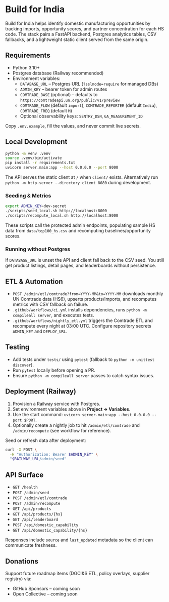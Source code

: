 # Build for India

Build for India helps identify domestic manufacturing opportunities by tracking imports, opportunity scores, and partner concentration for each HS code. The stack pairs a FastAPI backend, Postgres analytics tables, CSV fallbacks, and a lightweight static client served from the same origin.

## Requirements
- Python 3.10+
- Postgres database (Railway recommended)
- Environment variables:
  - `DATABASE_URL` – Postgres URL (`?sslmode=require` for managed DBs)
  - `ADMIN_KEY` – bearer token for admin routes
  - `COMTRADE_BASE` (optional) – defaults to `https://comtradeapi.un.org/public/v1/preview`
  - `COMTRADE_FLOW` (default `import`), `COMTRADE_REPORTER` (default `India`), `COMTRADE_FREQ` (default `M`)
  - Optional observability keys: `SENTRY_DSN`, `GA_MEASUREMENT_ID`

Copy `.env.example`, fill the values, and never commit live secrets.

## Local Development
```bash
python -m venv .venv
source .venv/bin/activate
pip install -r requirements.txt
uvicorn server.main:app --host 0.0.0.0 --port 8000
```

The API serves the static client at `/` when `client/` exists. Alternatively run `python -m http.server --directory client 8080` during development.

### Seeding & Metrics
```bash
export ADMIN_KEY=dev-secret
./scripts/seed_local.sh http://localhost:8000
./scripts/recompute_local.sh http://localhost:8000
```
These scripts call the protected admin endpoints, populating sample HS data from `data/top100_hs.csv` and recomputing baselines/opportunity scores.

### Running without Postgres
If `DATABASE_URL` is unset the API and client fall back to the CSV seed. You still get product listings, detail pages, and leaderboards without persistence.

## ETL & Automation
- `POST /admin/etl/comtrade?from=YYYY-MM&to=YYYY-MM` downloads monthly UN Comtrade data (HS6), upserts products/imports, and recomputes metrics with CSV fallback on failure.
- `.github/workflows/ci.yml` installs dependencies, runs `python -m compileall server`, and executes tests.
- `.github/workflows/nightly_etl.yml` triggers the Comtrade ETL and recompute every night at 03:00 UTC. Configure repository secrets `ADMIN_KEY` and `DEPLOY_URL`.

## Testing
- Add tests under `tests/` using `pytest` (fallback to `python -m unittest discover`).
- Run `pytest` locally before opening a PR.
- Ensure `python -m compileall server` passes to catch syntax issues.

## Deployment (Railway)
1. Provision a Railway service with Postgres.
2. Set environment variables above in **Project → Variables**.
3. Use the start command: `uvicorn server.main:app --host 0.0.0.0 --port $PORT`.
4. Optionally create a nightly job to hit `/admin/etl/comtrade` and `/admin/recompute` (see workflow for reference).

Seed or refresh data after deployment:
```bash
curl -X POST \
  -H "Authorization: Bearer $ADMIN_KEY" \
  "$RAILWAY_URL/admin/seed"
```

## API Surface
- `GET /health`
- `POST /admin/seed`
- `POST /admin/etl/comtrade`
- `POST /admin/recompute`
- `GET /api/products`
- `GET /api/products/{hs}`
- `GET /api/leaderboard`
- `POST /api/domestic_capability`
- `GET /api/domestic_capability/{hs}`

Responses include `source` and `last_updated` metadata so the client can communicate freshness.

## Donations
Support future roadmap items (DGCI&S ETL, policy overlays, supplier registry) via:
- GitHub Sponsors – coming soon
- Open Collective – coming soon

